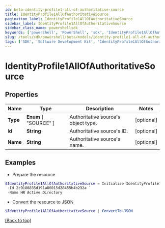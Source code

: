 ```yaml
---
id: beta-identity-profile1-all-of-authoritative-source
title: IdentityProfile1AllOfAuthoritativeSource
pagination_label: IdentityProfile1AllOfAuthoritativeSource
sidebar_label: IdentityProfile1AllOfAuthoritativeSource
sidebar_class_name: powershellsdk
keywords: ['powershell', 'PowerShell', 'sdk', 'IdentityProfile1AllOfAuthoritativeSource', 'BetaIdentityProfile1AllOfAuthoritativeSource'] 
slug: /tools/sdk/powershell/beta/models/identity-profile1-all-of-authoritative-source
tags: ['SDK', 'Software Development Kit', 'IdentityProfile1AllOfAuthoritativeSource', 'BetaIdentityProfile1AllOfAuthoritativeSource']
---
```



# IdentityProfile1AllOfAuthoritativeSource

## Properties

Name | Type | Description | Notes
------------ | ------------- | ------------- | -------------
**Type** |  **Enum** [  "SOURCE" ] | Authoritative source's object type. | [optional] 
**Id** | **String** | Authoritative source's ID. | [optional] 
**Name** | **String** | Authoritative source's name. | [optional] 

## Examples

- Prepare the resource
```powershell
$IdentityProfile1AllOfAuthoritativeSource = Initialize-IdentityProfile1AllOfAuthoritativeSource  -Type SOURCE `
 -Id 2c9180835d191a86015d28455b4b232a `
 -Name HR Active Directory
```

- Convert the resource to JSON
```powershell
$IdentityProfile1AllOfAuthoritativeSource | ConvertTo-JSON
```


[[Back to top]](#) 

